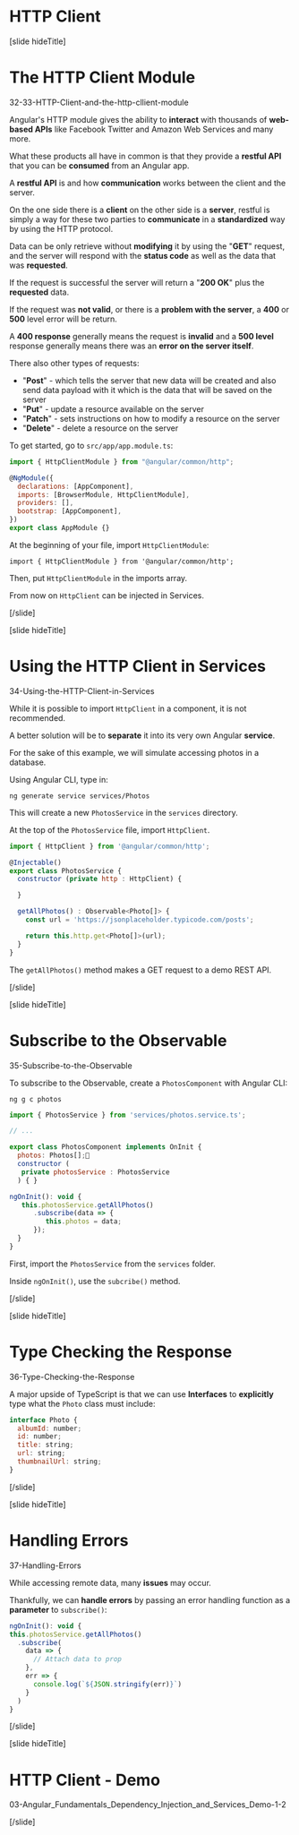 # HTTP Client

[slide hideTitle]

# The HTTP Client Module

32-33-HTTP-Client-and-the-http-cllient-module

Angular's HTTP module gives the ability to **interact** with thousands of **web-based APIs** like Facebook Twitter and Amazon Web Services and many more.

What these products all have in common is that they provide a **restful API** that you can be **consumed** from an Angular app.

A **restful API** is and how **communication** works between the client and the server. 

On the one side there is a **client** on the other side is a **server**, restful is simply a way for these two parties to **communicate** in a **standardized** way by using the HTTP protocol. 

Data can be only retrieve without **modifying** it by using the "**GET**" request, and the server will respond with the **status code** as well as the data that was **requested**.

If the request is successful the server will return a "**200 OK**" plus the **requested** data.

If the request was **not valid**, or there is a **problem with the server**, a **400** or **500** level error will be return.

A **400 response** generally means the request is **invalid** and a **500 level** response generally means there was an **error on the server itself**.

There also other types of requests:

- "**Post**" - which tells the server that new data will be created and also send data payload with it which is the data that will be saved on the server
- "**Put**" - update a resource available on the server
- "**Patch**" - sets instructions on how to modify a resource on the server
- "**Delete**" - delete a resource on the server
 

To get started, go to `src/app/app.module.ts`:

```js
import { HttpClientModule } from "@angular/common/http";

@NgModule({
  declarations: [AppComponent],
  imports: [BrowserModule, HttpClientModule],
  providers: [],
  bootstrap: [AppComponent],
})
export class AppModule {}
```

At the beginning of your file, import `HttpClientModule`:

`import { HttpClientModule } from '@angular/common/http';`

Then, put `HttpClientModule` in the imports array.

From now on `HttpClient` can be injected in Services.

[/slide]

[slide hideTitle]

# Using the HTTP Client in Services

34-Using-the-HTTP-Client-in-Services

While it is possible to import `HttpClient` in a component, it is not recommended.

A better solution will be to **separate** it into its very own Angular **service**.

For the sake of this example, we will simulate accessing photos in a database.

Using Angular CLI, type in:

`ng generate service services/Photos`

This will create a new `PhotosService` in the `services` directory.

At the top of the `PhotosService` file, import `HttpClient`.

```js
import { HttpClient } from '@angular/common/http';

@Injectable()
export class PhotosService {
  constructor (private http : HttpClient) {

  }

  getAllPhotos() : Observable<Photo[]> {
    const url = 'https://jsonplaceholder.typicode.com/posts';

    return this.http.get<Photo[]>(url);
  }
}
```

The `getAllPhotos()` method makes a GET request to a demo REST API.

[/slide]

[slide hideTitle]

# Subscribe to the Observable

35-Subscribe-to-the-Observable

To subscribe to the Observable, create a `PhotosComponent` with Angular CLI:

`ng g c photos`

```js
import { PhotosService } from 'services/photos.service.ts';

// ...

export class PhotosComponent implements OnInit {
  photos: Photos[];  
  constructor (
   private photosService : PhotosService
  ) { }

ngOnInit(): void {
   this.photosService.getAllPhotos()
      .subscribe(data => {
         this.photos = data;
      });
  }
}
```

First, import the `PhotosService` from the `services` folder.

Inside `ngOnInit()`, use the `subcribe()` method.

[/slide]

[slide hideTitle]

# Type Checking the Response

36-Type-Checking-the-Response

A major upside of TypeScript is that we can use **Interfaces** to **explicitly** type what the `Photo` class must include:

```js
interface Photo {
  albumId: number;
  id: number;
  title: string;
  url: string;
  thumbnailUrl: string;
}
```

[/slide]

[slide hideTitle]

# Handling Errors

37-Handling-Errors

While accessing remote data, many **issues** may occur.

Thankfully, we can **handle errors** by passing an error handling function as a **parameter** to `subscribe()`:

```js
ngOnInit(): void {
this.photosService.getAllPhotos()
  .subscribe(
    data => { 
      // Attach data to prop
    },
    err => {
      console.log(`${JSON.stringify(err)}`) 
    }
  )
}
```

[/slide]

[slide hideTitle]

# HTTP Client - Demo

03-Angular_Fundamentals_Dependency_Injection_and_Services_Demo-1-2

[/slide]
